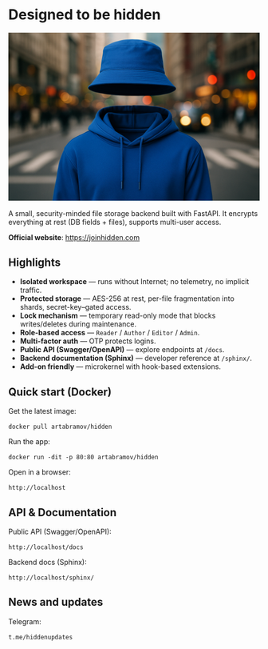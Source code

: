 # Designed to be hidden

![Designed to be hidden](hidden.png)


A small, security-minded file storage backend built with FastAPI. It encrypts everything at rest (DB fields + files), supports multi-user access.

**Official website**: https://joinhidden.com  

## Highlights

- **Isolated workspace** — runs without Internet; no telemetry, no implicit traffic.
- **Protected storage** — AES-256 at rest, per-file fragmentation into shards, secret-key–gated access.
- **Lock mechanism** — temporary read-only mode that blocks writes/deletes during maintenance.
- **Role-based access** — `Reader` / `Author` / `Editor` / `Admin`.
- **Multi-factor auth** — OTP protects logins.
- **Public API (Swagger/OpenAPI)** — explore endpoints at `/docs`.
- **Backend documentation (Sphinx)** — developer reference at `/sphinx/`.
- **Add-on friendly** — microkernel with hook-based extensions.

## Quick start (Docker)

Get the latest image:
```
docker pull artabramov/hidden
```

Run the app:
```
docker run -dit -p 80:80 artabramov/hidden
```

Open in a browser:
```
http://localhost
```

## API & Documentation

Public API (Swagger/OpenAPI):
```
http://localhost/docs
```

Backend docs (Sphinx):
```
http://localhost/sphinx/
```

## News and updates

Telegram:
```
t.me/hiddenupdates
```
